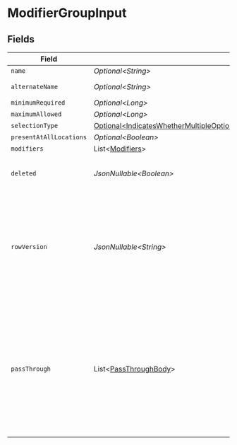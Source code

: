 # ModifierGroupInput


## Fields

| Field                                                                                                                                                                                                                            | Type                                                                                                                                                                                                                             | Required                                                                                                                                                                                                                         | Description                                                                                                                                                                                                                      | Example                                                                                                                                                                                                                          |
| -------------------------------------------------------------------------------------------------------------------------------------------------------------------------------------------------------------------------------- | -------------------------------------------------------------------------------------------------------------------------------------------------------------------------------------------------------------------------------- | -------------------------------------------------------------------------------------------------------------------------------------------------------------------------------------------------------------------------------- | -------------------------------------------------------------------------------------------------------------------------------------------------------------------------------------------------------------------------------- | -------------------------------------------------------------------------------------------------------------------------------------------------------------------------------------------------------------------------------- |
| `name`                                                                                                                                                                                                                           | *Optional\<String>*                                                                                                                                                                                                              | :heavy_minus_sign:                                                                                                                                                                                                               | N/A                                                                                                                                                                                                                              | Modifier                                                                                                                                                                                                                         |
| `alternateName`                                                                                                                                                                                                                  | *Optional\<String>*                                                                                                                                                                                                              | :heavy_minus_sign:                                                                                                                                                                                                               | N/A                                                                                                                                                                                                                              | Modifier New                                                                                                                                                                                                                     |
| `minimumRequired`                                                                                                                                                                                                                | *Optional\<Long>*                                                                                                                                                                                                                | :heavy_minus_sign:                                                                                                                                                                                                               | N/A                                                                                                                                                                                                                              | 1                                                                                                                                                                                                                                |
| `maximumAllowed`                                                                                                                                                                                                                 | *Optional\<Long>*                                                                                                                                                                                                                | :heavy_minus_sign:                                                                                                                                                                                                               | N/A                                                                                                                                                                                                                              | 5                                                                                                                                                                                                                                |
| `selectionType`                                                                                                                                                                                                                  | [Optional\<IndicatesWhetherMultipleOptionsFromTheModifierGroupCanBeAppliedToASingleOrMultipleModifiers>](../../models/components/IndicatesWhetherMultipleOptionsFromTheModifierGroupCanBeAppliedToASingleOrMultipleModifiers.md) | :heavy_minus_sign:                                                                                                                                                                                                               | N/A                                                                                                                                                                                                                              | single                                                                                                                                                                                                                           |
| `presentAtAllLocations`                                                                                                                                                                                                          | *Optional\<Boolean>*                                                                                                                                                                                                             | :heavy_minus_sign:                                                                                                                                                                                                               | N/A                                                                                                                                                                                                                              | false                                                                                                                                                                                                                            |
| `modifiers`                                                                                                                                                                                                                      | List\<[Modifiers](../../models/components/Modifiers.md)>                                                                                                                                                                         | :heavy_minus_sign:                                                                                                                                                                                                               | N/A                                                                                                                                                                                                                              |                                                                                                                                                                                                                                  |
| `deleted`                                                                                                                                                                                                                        | *JsonNullable\<Boolean>*                                                                                                                                                                                                         | :heavy_minus_sign:                                                                                                                                                                                                               | Flag to indicate if the object is deleted.                                                                                                                                                                                       | true                                                                                                                                                                                                                             |
| `rowVersion`                                                                                                                                                                                                                     | *JsonNullable\<String>*                                                                                                                                                                                                          | :heavy_minus_sign:                                                                                                                                                                                                               | A binary value used to detect updates to a object and prevent data conflicts. It is incremented each time an update is made to the object.                                                                                       | 1-12345                                                                                                                                                                                                                          |
| `passThrough`                                                                                                                                                                                                                    | List\<[PassThroughBody](../../models/components/PassThroughBody.md)>                                                                                                                                                             | :heavy_minus_sign:                                                                                                                                                                                                               | The pass_through property allows passing service-specific, custom data or structured modifications in request body when creating or updating resources.                                                                          |                                                                                                                                                                                                                                  |
